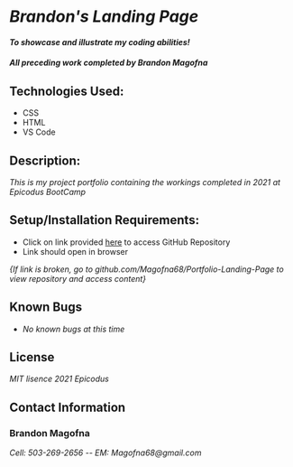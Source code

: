 # _Brandon's Landing Page_

#### _To showcase and illustrate my coding abilities!_

#### _All preceding work completed by **Brandon Magofna**_

## Technologies Used:

* CSS
* HTML
* VS Code


## Description:

_This is my project portfolio containing the workings completed in 2021 at Epicodus BootCamp_

## Setup/Installation Requirements:

* Click on link provided [here](https://github.com/Magofna68/Portfolio-Landing-Page.git) to access GitHub Repository
* Link should open in browser


_{If link is broken, go to github.com/Magofna68/Portfolio-Landing-Page to view repository and access content}_

## Known Bugs

* _No known bugs at this time_

## License

_MIT lisence 2021 Epicodus_

## Contact Information

### Brandon Magofna

_Cell: 503-269-2656 -- EM: Magofna68@gmail.com_